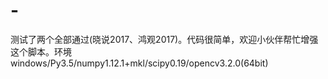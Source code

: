 # -
测试了两个全部通过(晓说2017、鸿观2017)。代码很简单，欢迎小伙伴帮忙增强这个脚本。环境windows/Py3.5/numpy1.12.1+mkl/scipy0.19/opencv3.2.0(64bit)

